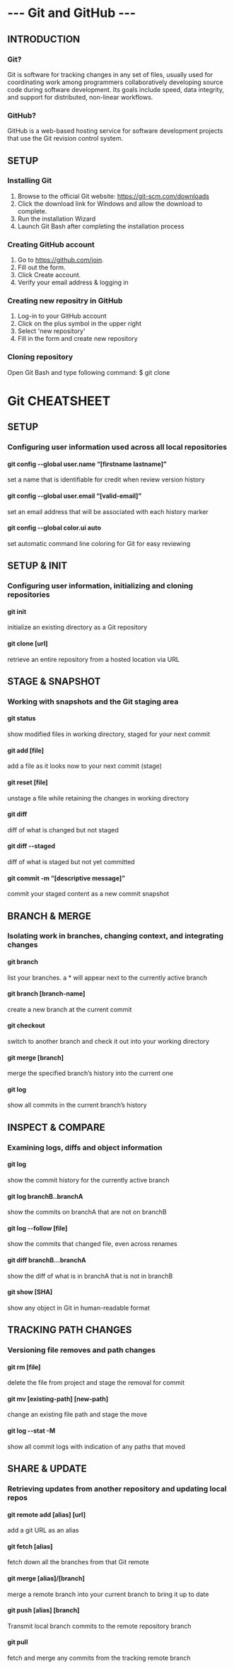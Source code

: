 #  --- Git and GitHub ---
## INTRODUCTION
### Git?
Git is software for tracking changes in any set of files, usually used for coordinating work among programmers collaboratively developing source code during software development. 
Its goals include speed, data integrity, and support for distributed, non-linear workflows.
### GitHub?
GitHub is a web-based hosting service for software development projects that use the Git revision control system.

## SETUP
### Installing Git
1. Browse to the official Git website: https://git-scm.com/downloads
2. Click the download link for Windows and allow the download to complete.
3. Run the installation Wizard
4. Launch Git Bash after completing the installation process
### Creating GitHub account
1. Go to https://github.com/join.
2. Fill out the form.
3. Click Create account.
4. Verify your email address & logging in
### Creating new repositry in GitHub
1. Log-in to your GitHub account 
2. Click on the plus symbol in the upper right
3. Select 'new repository'
4. Fill in the form and create new repository
### Cloning repository
Open Git Bash and type following command:
$ git clone <url of the repository>

# Git CHEATSHEET
## SETUP
### Configuring user information used across all local repositories

#### git config --global user.name “[firstname lastname]”
set a name that is identifiable for credit when review version history
#### git config --global user.email “[valid-email]”
set an email address that will be associated with each history marker
#### git config --global color.ui auto
set automatic command line coloring for Git for easy reviewing

## SETUP & INIT
### Configuring user information, initializing and cloning repositories

#### git init
initialize an existing directory as a Git repository
#### git clone [url]
retrieve an entire repository from a hosted location via URL

## STAGE & SNAPSHOT
### Working with snapshots and the Git staging area

#### git status
show modified files in working directory, staged for your next commit
#### git add [file]
add a file as it looks now to your next commit (stage)
#### git reset [file]
unstage a file while retaining the changes in working directory
#### git diff
diff of what is changed but not staged
#### git diff --staged
diff of what is staged but not yet committed
#### git commit -m “[descriptive message]”
commit your staged content as a new commit snapshot

## BRANCH & MERGE
### Isolating work in branches, changing context, and integrating changes

#### git branch
list your branches. a * will appear next to the currently active branch
#### git branch [branch-name]
create a new branch at the current commit
#### git checkout
switch to another branch and check it out into your working directory
#### git merge [branch]
merge the specified branch’s history into the current one
#### git log
show all commits in the current branch’s history

## INSPECT & COMPARE
### Examining logs, diffs and object information

#### git log
show the commit history for the currently active branch
#### git log branchB..branchA
show the commits on branchA that are not on branchB
#### git log --follow [file]
show the commits that changed file, even across renames
#### git diff branchB...branchA
show the diff of what is in branchA that is not in branchB
#### git show [SHA]
show any object in Git in human-readable format

## TRACKING PATH CHANGES
### Versioning file removes and path changes

#### git rm [file]
delete the file from project and stage the removal for commit
#### git mv [existing-path] [new-path]
change an existing file path and stage the move
#### git log --stat -M
show all commit logs with indication of any paths that moved

## SHARE & UPDATE
### Retrieving updates from another repository and updating local repos

#### git remote add [alias] [url]
add a git URL as an alias
#### git fetch [alias]
fetch down all the branches from that Git remote
#### git merge [alias]/[branch]
merge a remote branch into your current branch to bring it up to date
#### git push [alias] [branch]
Transmit local branch commits to the remote repository branch
#### git pull
fetch and merge any commits from the tracking remote branch




